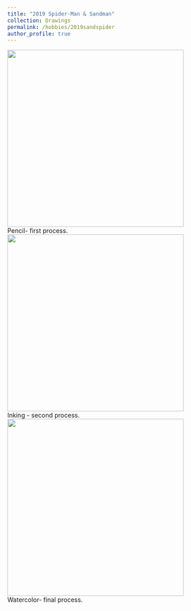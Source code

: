 ```yaml
---
title: "2019 Spider-Man & Sandman"
collection: Drawings
permalink: /hobbies/2019sandspider
author_profile: true
---
```


<div class="gallery">
  <a target="_blank" href="http://fjnovais.github.io/images/miranha3.jpeg">
    <img src="http://fjnovais.github.io/images/miranha3.jpeg" alt="" width="400">
  </a>
  <div class="desc">Pencil- first process.</div>
</div>

<div class="gallery">
  <a target="_blank" href="http://fjnovais.github.io/images/miranha4.jpeg">
    <img src="http://fjnovais.github.io/images/miranha4.jpeg" alt="" width="400">
  </a>
  <div class="desc">Inking - second process.</div>
</div>

<div class="gallery">
  <a target="_blank" href="http://fjnovais.github.io/images/miranha5.jpeg">
    <img src="http://fjnovais.github.io/images/miranha5.jpeg" alt="" width="400">
  </a>
  <div class="desc">Watercolor- final process.</div>
</div>
